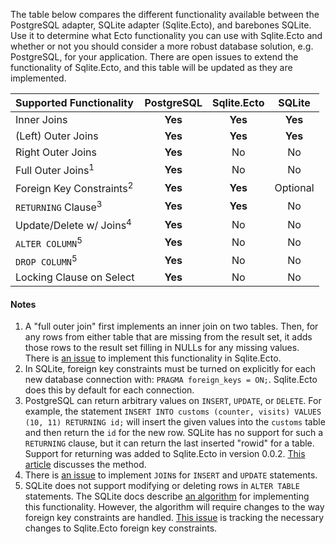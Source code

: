 The table below compares the different functionality available between the PostgreSQL adapter, SQLite adapter (Sqlite.Ecto), and barebones SQLite.  Use it to determine what Ecto functionality you can use with Sqlite.Ecto and whether or not you should consider a more robust database solution, e.g. PostgreSQL, for your application.  There are open issues to extend the functionality of Sqlite.Ecto, and this table will be updated as they are implemented.

| Supported Functionality            | PostgreSQL | Sqlite.Ecto |  SQLite
|:-----------------------------------|:----------:|:-----------:|:--------:
| Inner Joins                        |  **Yes**   |   **Yes**   | **Yes**
| (Left) Outer Joins                 |  **Yes**   |   **Yes**   | **Yes**
| Right Outer Joins                  |  **Yes**   |      No     |    No
| Full Outer Joins<sup>1</sup>       |  **Yes**   |      No     |    No
| Foreign Key Constraints<sup>2</sup>|  **Yes**   |   **Yes**   | Optional
| `RETURNING` Clause<sup>3</sup>     |  **Yes**   |   **Yes**   |    No
| Update/Delete w/ Joins<sup>4</sup> |  **Yes**   |      No     |    No
| `ALTER COLUMN`<sup>5</sup>         |  **Yes**   |      No     |    No
| `DROP COLUMN`<sup>5</sup>          |  **Yes**   |      No     |    No
| Locking Clause on Select           |  **Yes**   |      No     |    No

#### Notes

1. A "full outer join" first implements an inner join on two tables.  Then, for any rows from either table that are missing from the result set, it adds those rows to the result set filling in NULLs for any missing values.  There is [an issue](https://github.com/jazzyb/sqlite_ecto/issues/27) to implement this functionality in Sqlite.Ecto.
2. In SQLite, foreign key constraints must be turned on explicitly for each new database connection with:  `PRAGMA foreign_keys = ON;`.  Sqlite.Ecto does this by default for each connection.
3. PostgreSQL can return arbitrary values on `INSERT`, `UPDATE`, or `DELETE`.  For example, the statement `INSERT INTO customs (counter, visits) VALUES (10, 11) RETURNING id;` will insert the given values into the `customs` table and then return the `id` for the new row.  SQLite has no support for such a `RETURNING` clause, but it can return the last inserted "rowid" for a table.  Support for returning was added to Sqlite.Ecto in version 0.0.2.  [This article](sqlite.ectos-peudo-returning-clause.md) discusses the method.
4. There is [an issue](https://github.com/jazzyb/sqlite_ecto/issues/20) to implement `JOIN`s for `INSERT` and `UPDATE` statements.
5. SQLite does not support modifying or deleting rows in `ALTER TABLE` statements.  The SQLite docs describe [an algorithm](https://www.sqlite.org/lang_altertable.html) for implementing this functionality.  However, the algorithm will require changes to the way foreign key constraints are handled.  [This issue](https://github.com/jazzyb/sqlite_ecto/issues/21) is tracking the necessary changes to Sqlite.Ecto foreign key constraints.